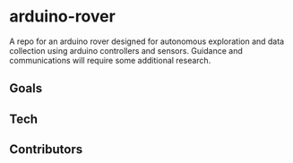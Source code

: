 # arduino-rover
A repo for an arduino rover designed for autonomous exploration and data collection using arduino controllers and sensors. Guidance and communications will require some additional research. 

## Goals

## Tech

## Contributors
